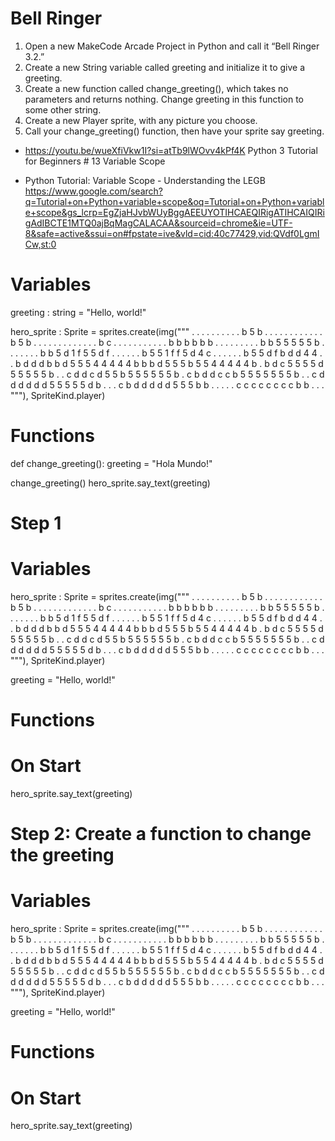 # Bell Ringer
1.	Open a new MakeCode Arcade Project in Python and call it “Bell Ringer 3.2.”
2.	Create a new String variable called greeting and initialize it to give a greeting.
3.	Create a new function called change_greeting(), which takes no parameters and returns nothing. Change greeting in this function to some other string.
4.	Create a new Player sprite, with any picture you choose.
5.	Call your change_greeting() function, then have your sprite say greeting.


- https://youtu.be/wueXfiVkw1I?si=atTb9lWOvv4kPf4K 
Python 3 Tutorial for Beginners # 13 Variable Scope

- Python Tutorial: Variable Scope - Understanding the LEGB
https://www.google.com/search?q=Tutorial+on+Python+variable+scope&oq=Tutorial+on+Python+variable+scope&gs_lcrp=EgZjaHJvbWUyBggAEEUYOTIHCAEQIRigATIHCAIQIRigAdIBCTE1MTQ0ajBqMagCALACAA&sourceid=chrome&ie=UTF-8&safe=active&ssui=on#fpstate=ive&vld=cid:40c77429,vid:QVdf0LgmICw,st:0
# Variables
greeting : string = "Hello, world!"

hero_sprite : Sprite = sprites.create(img("""
    . . . . . . . . . . b 5 b . . .
    . . . . . . . . . b 5 b . . . .
    . . . . . . . . . b c . . . . .
    . . . . . . b b b b b b . . . .
    . . . . . b b 5 5 5 5 5 b . . .
    . . . . b b 5 d 1 f 5 5 d f . .
    . . . . b 5 5 1 f f 5 d 4 c . .
    . . . . b 5 5 d f b d d 4 4 . .
    b d d d b b d 5 5 5 4 4 4 4 4 b
    b b d 5 5 5 b 5 5 4 4 4 4 4 b .
    b d c 5 5 5 5 d 5 5 5 5 5 b . .
    c d d c d 5 5 b 5 5 5 5 5 5 b .
    c b d d c c b 5 5 5 5 5 5 5 b .
    . c d d d d d d 5 5 5 5 5 d b .
    . . c b d d d d d 5 5 5 b b . .
    . . . c c c c c c c c b b . . .
"""), SpriteKind.player)

# Functions
def change_greeting():
    greeting = "Hola Mundo!"

change_greeting()
hero_sprite.say_text(greeting)


# Step 1
# Variables
hero_sprite : Sprite = sprites.create(img("""
    . . . . . . . . . . b 5 b . . .
    . . . . . . . . . b 5 b . . . .
    . . . . . . . . . b c . . . . .
    . . . . . . b b b b b b . . . .
    . . . . . b b 5 5 5 5 5 b . . .
    . . . . b b 5 d 1 f 5 5 d f . .
    . . . . b 5 5 1 f f 5 d 4 c . .
    . . . . b 5 5 d f b d d 4 4 . .
    b d d d b b d 5 5 5 4 4 4 4 4 b
    b b d 5 5 5 b 5 5 4 4 4 4 4 b .
    b d c 5 5 5 5 d 5 5 5 5 5 b . .
    c d d c d 5 5 b 5 5 5 5 5 5 b .
    c b d d c c b 5 5 5 5 5 5 5 b .
    . c d d d d d d 5 5 5 5 5 d b .
    . . c b d d d d d 5 5 5 b b . .
    . . . c c c c c c c c b b . . .
"""), SpriteKind.player)

greeting = "Hello, world!"
# Functions


# On Start 
hero_sprite.say_text(greeting)

# Step 2: Create a function to change the greeting

# Variables
hero_sprite : Sprite = sprites.create(img("""
    . . . . . . . . . . b 5 b . . .
    . . . . . . . . . b 5 b . . . .
    . . . . . . . . . b c . . . . .
    . . . . . . b b b b b b . . . .
    . . . . . b b 5 5 5 5 5 b . . .
    . . . . b b 5 d 1 f 5 5 d f . .
    . . . . b 5 5 1 f f 5 d 4 c . .
    . . . . b 5 5 d f b d d 4 4 . .
    b d d d b b d 5 5 5 4 4 4 4 4 b
    b b d 5 5 5 b 5 5 4 4 4 4 4 b .
    b d c 5 5 5 5 d 5 5 5 5 5 b . .
    c d d c d 5 5 b 5 5 5 5 5 5 b .
    c b d d c c b 5 5 5 5 5 5 5 b .
    . c d d d d d d 5 5 5 5 5 d b .
    . . c b d d d d d 5 5 5 b b . .
    . . . c c c c c c c c b b . . .
"""), SpriteKind.player)

greeting = "Hello, world!"
# Functions


# On Start 
hero_sprite.say_text(greeting)


